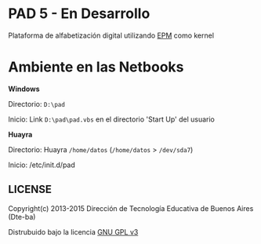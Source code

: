 # PAD 5 - En Desarrollo

Plataforma de alfabetización digital utilizando [EPM](https://github.com/Dte-ba/epm) como kernel

# Ambiente en las Netbooks

**Windows**

Directorio: `D:\pad`

Inicio: Link `D:\pad\pad.vbs` en el directorio 'Start Up' del usuario

**Huayra**

Directorio: Huayra `/home/datos` (`/home/datos` > `/dev/sda7`)

Inicio: /etc/init.d/pad

## LICENSE

Copyright(c) 2013-2015 Dirección de Tecnología Educativa de Buenos Aires (Dte-ba)

Distrubuido bajo la licencia [GNU GPL v3](http://www.gnu.org/licenses/gpl-3.0.html)
